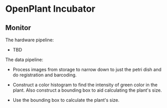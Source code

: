 # OpenPlant Incubator

## Monitor

The hardware pipeline:

* TBD

The data pipeline:

* Process images from storage to narrow down to just the petri dish and do registration and barcoding.

* Construct a color histogram to find the intensity of green color in the plant. Also construct a bounding box to aid calculating the plant's size.

* Use the bounding box to calculate the plant's size.
